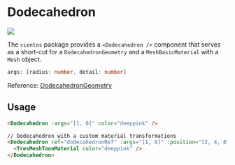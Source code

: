 # Dodecahedron

![](/cientos/dodecahedron.png)

The `cientos` package provides a `<Dodecahedron />` component that serves as a short-cut for a `DodecahedronGeometry` and a `MeshBasicMaterial` with a `Mesh` object.

```typescript
args: [radius: number, detail: number]
```

Reference: [DodecahedronGeometry](https://threejs.org/docs/?q=dode#api/en/geometries/DodecahedronGeometry)

## Usage

```html
<Dodecahedron :args="[1, 0]" color="deeppink" />

// Dodecahedron with a custom material transformations
<Dodecahedron ref="dodecahedronRef" :args="[1, 0]" :position="[2, 4, 0]">
  <TresMeshToonMaterial color="deeppink" />
</Dodecahedron>
```
